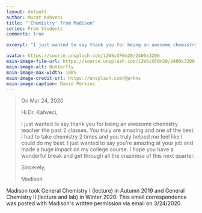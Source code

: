 ```yaml
---
layout: default
author: Murat Kahveci
title: "'Chemistry' from Madison"
series: From Students
comments: true

excerpt: "I just wanted to say thank you for being an awesome chemistry teacher the past 2 classes. You truly are amazing and one of the best. I had to take chemistry 2 times and you truly helped me feel like I could do my best."

avatar: https://source.unsplash.com/i2WScXF0m20/2400x3200
main-image-file-url: https://source.unsplash.com/i2WScXF0m20/2400x3200
main-image-alt: Butterfly
main-image-max-width: 100%
main-image-credit-url: https://unsplash.com/@prkns
main-image-caption: David Perkins
---
```


> On Mar 24, 2020
>
> Hi Dr. Kahveci,
>
> I just wanted to say thank you for being an awesome chemistry teacher the past 2 classes. You truly are amazing and one of the best. I had to take chemistry 2 times and you truly helped me feel like I could do my best. I just wanted to say you’re amazing at your job and made a huge impact on my college course. I hope you have a wonderful break and get through all the craziness of this next quarter. 
>
> Sincerely, 
>
> Madison

Madison took General Chemistry I (lecture) in Autumn 2019 and General Chemistry II (lecture and lab) in Winter 2020. This email correspondence was posted with Madison's written permission via email on 3/24/2020.